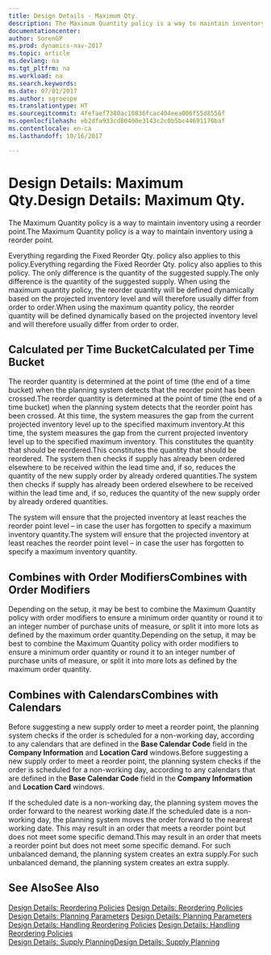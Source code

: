 ```yaml
---
title: Design Details - Maximum Qty.
description: The Maximum Quantity policy is a way to maintain inventory using a reorder point.
documentationcenter: 
author: SorenGP
ms.prod: dynamics-nav-2017
ms.topic: article
ms.devlang: na
ms.tgt_pltfrm: na
ms.workload: na
ms.search.keywords: 
ms.date: 07/01/2017
ms.author: sgroespe
ms.translationtype: HT
ms.sourcegitcommit: 4fefaef7380ac10836fcac404eea006f55d8556f
ms.openlocfilehash: eb2dfa933cd80400e3143c2c0b5bc44691170baf
ms.contentlocale: en-ca
ms.lasthandoff: 10/16/2017

---
```

# <a name="design-details-maximum-qty"></a><span data-ttu-id="4216e-103">Design Details: Maximum Qty.</span><span class="sxs-lookup"><span data-stu-id="4216e-103">Design Details: Maximum Qty.</span></span>
<span data-ttu-id="4216e-104">The Maximum Quantity policy is a way to maintain inventory using a reorder point.</span><span class="sxs-lookup"><span data-stu-id="4216e-104">The Maximum Quantity policy is a way to maintain inventory using a reorder point.</span></span>  
  
 <span data-ttu-id="4216e-105">Everything regarding the Fixed Reorder Qty. policy also applies to this policy.</span><span class="sxs-lookup"><span data-stu-id="4216e-105">Everything regarding the Fixed Reorder Qty. policy also applies to this policy.</span></span> <span data-ttu-id="4216e-106">The only difference is the quantity of the suggested supply.</span><span class="sxs-lookup"><span data-stu-id="4216e-106">The only difference is the quantity of the suggested supply.</span></span> <span data-ttu-id="4216e-107">When using the maximum quantity policy, the reorder quantity will be defined dynamically based on the projected inventory level and will therefore usually differ from order to order.</span><span class="sxs-lookup"><span data-stu-id="4216e-107">When using the maximum quantity policy, the reorder quantity will be defined dynamically based on the projected inventory level and will therefore usually differ from order to order.</span></span>  
  
## <a name="calculated-per-time-bucket"></a><span data-ttu-id="4216e-108">Calculated per Time Bucket</span><span class="sxs-lookup"><span data-stu-id="4216e-108">Calculated per Time Bucket</span></span>  
 <span data-ttu-id="4216e-109">The reorder quantity is determined at the point of time (the end of a time bucket) when the planning system detects that the reorder point has been crossed.</span><span class="sxs-lookup"><span data-stu-id="4216e-109">The reorder quantity is determined at the point of time (the end of a time bucket) when the planning system detects that the reorder point has been crossed.</span></span> <span data-ttu-id="4216e-110">At this time, the system measures the gap from the current projected inventory level up to the specified maximum inventory.</span><span class="sxs-lookup"><span data-stu-id="4216e-110">At this time, the system measures the gap from the current projected inventory level up to the specified maximum inventory.</span></span> <span data-ttu-id="4216e-111">This constitutes the quantity that should be reordered.</span><span class="sxs-lookup"><span data-stu-id="4216e-111">This constitutes the quantity that should be reordered.</span></span> <span data-ttu-id="4216e-112">The system then checks if supply has already been ordered elsewhere to be received within the lead time and, if so, reduces the quantity of the new supply order by already ordered quantities.</span><span class="sxs-lookup"><span data-stu-id="4216e-112">The system then checks if supply has already been ordered elsewhere to be received within the lead time and, if so, reduces the quantity of the new supply order by already ordered quantities.</span></span>  
  
 <span data-ttu-id="4216e-113">The system will ensure that the projected inventory at least reaches the reorder point level – in case the user has forgotten to specify a maximum inventory quantity.</span><span class="sxs-lookup"><span data-stu-id="4216e-113">The system will ensure that the projected inventory at least reaches the reorder point level – in case the user has forgotten to specify a maximum inventory quantity.</span></span>  
  
## <a name="combines-with-order-modifiers"></a><span data-ttu-id="4216e-114">Combines with Order Modifiers</span><span class="sxs-lookup"><span data-stu-id="4216e-114">Combines with Order Modifiers</span></span>  
 <span data-ttu-id="4216e-115">Depending on the setup, it may be best to combine the Maximum Quantity policy with order modifiers to ensure a minimum order quantity or round it to an integer number of purchase units of measure, or split it into more lots as defined by the maximum order quantity.</span><span class="sxs-lookup"><span data-stu-id="4216e-115">Depending on the setup, it may be best to combine the Maximum Quantity policy with order modifiers to ensure a minimum order quantity or round it to an integer number of purchase units of measure, or split it into more lots as defined by the maximum order quantity.</span></span>  
  
## <a name="combines-with-calendars"></a><span data-ttu-id="4216e-116">Combines with Calendars</span><span class="sxs-lookup"><span data-stu-id="4216e-116">Combines with Calendars</span></span>  
 <span data-ttu-id="4216e-117">Before suggesting a new supply order to meet a reorder point, the planning system checks if the order is scheduled for a non-working day, according to any calendars that are  defined in the **Base Calendar Code** field in the **Company Information** and **Location Card** windows.</span><span class="sxs-lookup"><span data-stu-id="4216e-117">Before suggesting a new supply order to meet a reorder point, the planning system checks if the order is scheduled for a non-working day, according to any calendars that are  defined in the **Base Calendar Code** field in the **Company Information** and **Location Card** windows.</span></span>  
  
 <span data-ttu-id="4216e-118">If the scheduled date is a non-working day, the planning system moves the order forward to the nearest working date.</span><span class="sxs-lookup"><span data-stu-id="4216e-118">If the scheduled date is a non-working day, the planning system moves the order forward to the nearest working date.</span></span> <span data-ttu-id="4216e-119">This may result in an order that meets a reorder point but does not meet some specific demand.</span><span class="sxs-lookup"><span data-stu-id="4216e-119">This may result in an order that meets a reorder point but does not meet some specific demand.</span></span> <span data-ttu-id="4216e-120">For such unbalanced demand, the planning system creates an extra supply.</span><span class="sxs-lookup"><span data-stu-id="4216e-120">For such unbalanced demand, the planning system creates an extra supply.</span></span>  
  
## <a name="see-also"></a><span data-ttu-id="4216e-121">See Also</span><span class="sxs-lookup"><span data-stu-id="4216e-121">See Also</span></span>  
 <span data-ttu-id="4216e-122">[Design Details: Reordering Policies](design-details-reordering-policies.md) </span><span class="sxs-lookup"><span data-stu-id="4216e-122">[Design Details: Reordering Policies](design-details-reordering-policies.md) </span></span>  
 <span data-ttu-id="4216e-123">[Design Details: Planning Parameters](design-details-planning-parameters.md) </span><span class="sxs-lookup"><span data-stu-id="4216e-123">[Design Details: Planning Parameters](design-details-planning-parameters.md) </span></span>  
 <span data-ttu-id="4216e-124">[Design Details: Handling Reordering Policies](design-details-handling-reordering-policies.md) </span><span class="sxs-lookup"><span data-stu-id="4216e-124">[Design Details: Handling Reordering Policies](design-details-handling-reordering-policies.md) </span></span>  
 [<span data-ttu-id="4216e-125">Design Details: Supply Planning</span><span class="sxs-lookup"><span data-stu-id="4216e-125">Design Details: Supply Planning</span></span>](design-details-supply-planning.md)
